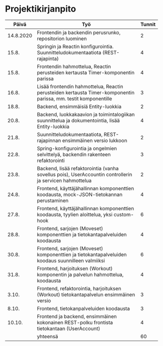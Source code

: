 # Projektikirjanpito

|Päivä|Työ|Tunnit|
---|---|---|
14.8.2020|Frontendin ja backendin perusrunko, repositorion luominen|2|
15.8.|Springin ja Reactin konfigurointia. Suunnitteludokumentaatiota (REST-rajapinta)|4|
15.8.|Frontendin hahmottelua, Reactin perusteiden kertausta Timer-komponentin parissa|4|
16.8.|Lisää frontendin hahmottelua, Reactin perusteiden kertausta Timer-komponentin parissa, mm. testit komponentille |3|
18.8.|Backend, ensimmäisiä Entity-luokkia|2|
20.8.|Backend, luokkakaavion ja toimintalogiikan suunnittelua ja dokumentointia, lisää Entity-luokkia|4|
21.8.|Suunnitteludokumentaatiota, REST-rajapinnan ensimmäinen versio lukkoon|2|
22.8.|Spring-konfigurointia ja ongelmien selvittelyä, backendin rakenteen refaktorointi|3|
23.8.|Backend, lisää refaktorointia (vanha sovellus pois), UserAccountin controllerin ja servicen hahmottelua|2|
24.8.|Frontend, käyttäjähallinnan komponenttien koodausta, mock-JSON-tietokannan perustaminen|4|
27.8.|Frontend, käyttäjähallinnan komponenttien koodausta, tyylien aloittelua, yksi custom-hook|6|
28.8.|Frontend, sarjojen (Moveset) komponenttien ja tietokantapalveluiden koodausta|4|
30.8.|Frontend, sarjojen (Moveset) komponenttien ja tietokantapalveluiden koodaus suunnilleen valmiiksi|6|
31.8.|Frontend, harjoituksen (Workout) komponentin ja palvelun hahmottelua, koodausta|4|
3.10.|Frontend, refaktorointia, harjoituksen (Workout) tietokantapalvelun ensimmäinen versio|3|
8.10.|Frontend, tietokanpalveluiden koodausta|3
10.10.|Frontend ja backend, ensimmäinen kokonainen REST-polku frontista tietokantaan (UserAccount)|4
||yhteensä|60